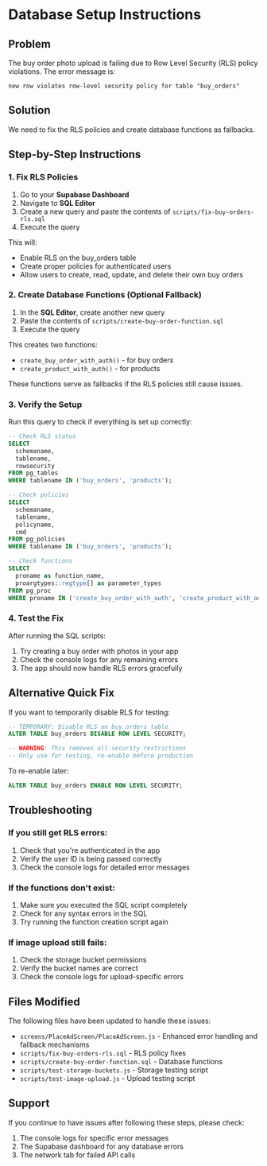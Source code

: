 # Database Setup Instructions

## Problem
The buy order photo upload is failing due to Row Level Security (RLS) policy violations. The error message is:
```
new row violates row-level security policy for table "buy_orders"
```

## Solution
We need to fix the RLS policies and create database functions as fallbacks.

## Step-by-Step Instructions

### 1. Fix RLS Policies

1. Go to your **Supabase Dashboard**
2. Navigate to **SQL Editor**
3. Create a new query and paste the contents of `scripts/fix-buy-orders-rls.sql`
4. Execute the query

This will:
- Enable RLS on the buy_orders table
- Create proper policies for authenticated users
- Allow users to create, read, update, and delete their own buy orders

### 2. Create Database Functions (Optional Fallback)

1. In the **SQL Editor**, create another new query
2. Paste the contents of `scripts/create-buy-order-function.sql`
3. Execute the query

This creates two functions:
- `create_buy_order_with_auth()` - for buy orders
- `create_product_with_auth()` - for products

These functions serve as fallbacks if the RLS policies still cause issues.

### 3. Verify the Setup

Run this query to check if everything is set up correctly:

```sql
-- Check RLS status
SELECT 
  schemaname,
  tablename,
  rowsecurity
FROM pg_tables 
WHERE tablename IN ('buy_orders', 'products');

-- Check policies
SELECT 
  schemaname,
  tablename,
  policyname,
  cmd
FROM pg_policies 
WHERE tablename IN ('buy_orders', 'products');

-- Check functions
SELECT 
  proname as function_name,
  proargtypes::regtype[] as parameter_types
FROM pg_proc 
WHERE proname IN ('create_buy_order_with_auth', 'create_product_with_auth');
```

### 4. Test the Fix

After running the SQL scripts:

1. Try creating a buy order with photos in your app
2. Check the console logs for any remaining errors
3. The app should now handle RLS errors gracefully

## Alternative Quick Fix

If you want to temporarily disable RLS for testing:

```sql
-- TEMPORARY: Disable RLS on buy_orders table
ALTER TABLE buy_orders DISABLE ROW LEVEL SECURITY;

-- WARNING: This removes all security restrictions
-- Only use for testing, re-enable before production
```

To re-enable later:
```sql
ALTER TABLE buy_orders ENABLE ROW LEVEL SECURITY;
```

## Troubleshooting

### If you still get RLS errors:
1. Check that you're authenticated in the app
2. Verify the user ID is being passed correctly
3. Check the console logs for detailed error messages

### If the functions don't exist:
1. Make sure you executed the SQL script completely
2. Check for any syntax errors in the SQL
3. Try running the function creation script again

### If image upload still fails:
1. Check the storage bucket permissions
2. Verify the bucket names are correct
3. Check the console logs for upload-specific errors

## Files Modified

The following files have been updated to handle these issues:

- `screens/PlaceAdScreen/PlaceAdScreen.js` - Enhanced error handling and fallback mechanisms
- `scripts/fix-buy-orders-rls.sql` - RLS policy fixes
- `scripts/create-buy-order-function.sql` - Database functions
- `scripts/test-storage-buckets.js` - Storage testing script
- `scripts/test-image-upload.js` - Upload testing script

## Support

If you continue to have issues after following these steps, please check:
1. The console logs for specific error messages
2. The Supabase dashboard for any database errors
3. The network tab for failed API calls

